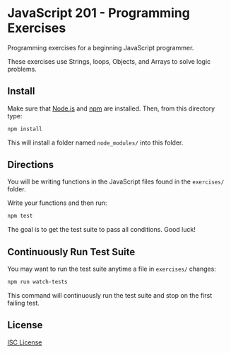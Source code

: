 # JavaScript 201 - Programming Exercises

Programming exercises for a beginning JavaScript programmer.

These exercises use Strings, loops, Objects, and Arrays to solve logic problems.

## Install

Make sure that [Node.js] and [npm] are installed. Then, from this directory type:

```sh
npm install
```

This will install a folder named `node_modules/` into this folder.

## Directions

You will be writing functions in the JavaScript files found in the `exercises/`
folder.

Write your functions and then run:

```sh
npm test
```

The goal is to get the test suite to pass all conditions. Good luck!

## Continuously Run Test Suite

You may want to run the test suite anytime a file in `exercises/` changes:

```sh
npm run watch-tests
```

This command will continuously run the test suite and stop on the first failing
test.

## License

[ISC License](LICENSE.md)

[Node.js]:https://nodejs.org/
[npm]:https://en.wikipedia.org/wiki/Npm_(software)
[which]:https://en.wikipedia.org/wiki/Which_(Unix)

